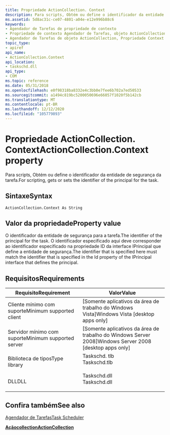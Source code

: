 ```yaml
---
title: Propriedade ActionCollection. Context
description: Para scripts, Obtém ou define o identificador da entidade de segurança da tarefa.
ms.assetid: 5d8ac31c-ce07-4801-a04e-e12e996b88c6
keywords:
- Agendador de Tarefas de propriedade de contexto
- Propriedade de contexto Agendador de Tarefas, objeto ActionCollection
- Agendador de Tarefas de objeto ActionCollection, Propriedade Context
topic_type:
- apiref
api_name:
- ActionCollection.Context
api_location:
- taskschd.dll
api_type:
- COM
ms.topic: reference
ms.date: 05/31/2018
ms.openlocfilehash: e0f98318ba8332e4c3bb0e7fee6b702a7ed50533
ms.sourcegitcommit: a1494c819bc5200050696e66057f1020f5b142cb
ms.translationtype: MT
ms.contentlocale: pt-BR
ms.lasthandoff: 12/12/2020
ms.locfileid: "105779893"
---
```

# <a name="actioncollectioncontext-property"></a><span data-ttu-id="fd1e4-106">Propriedade ActionCollection. Context</span><span class="sxs-lookup"><span data-stu-id="fd1e4-106">ActionCollection.Context property</span></span>

<span data-ttu-id="fd1e4-107">Para scripts, Obtém ou define o identificador da entidade de segurança da tarefa.</span><span class="sxs-lookup"><span data-stu-id="fd1e4-107">For scripting, gets or sets the identifier of the principal for the task.</span></span>

## <a name="syntax"></a><span data-ttu-id="fd1e4-108">Sintaxe</span><span class="sxs-lookup"><span data-stu-id="fd1e4-108">Syntax</span></span>


```VB
ActionCollection.Context As String
```



## <a name="property-value"></a><span data-ttu-id="fd1e4-109">Valor da propriedade</span><span class="sxs-lookup"><span data-stu-id="fd1e4-109">Property value</span></span>

<span data-ttu-id="fd1e4-110">O identificador da entidade de segurança para a tarefa.</span><span class="sxs-lookup"><span data-stu-id="fd1e4-110">The identifier of the principal for the task.</span></span> <span data-ttu-id="fd1e4-111">O identificador especificado aqui deve corresponder ao identificador especificado na propriedade ID da interface IPrincipal que define a entidade de segurança.</span><span class="sxs-lookup"><span data-stu-id="fd1e4-111">The identifier that is specified here must match the identifier that is specified in the Id property of the IPrincipal interface that defines the principal.</span></span>

## <a name="requirements"></a><span data-ttu-id="fd1e4-112">Requisitos</span><span class="sxs-lookup"><span data-stu-id="fd1e4-112">Requirements</span></span>



| <span data-ttu-id="fd1e4-113">Requisito</span><span class="sxs-lookup"><span data-stu-id="fd1e4-113">Requirement</span></span> | <span data-ttu-id="fd1e4-114">Valor</span><span class="sxs-lookup"><span data-stu-id="fd1e4-114">Value</span></span> |
|-------------------------------------|-----------------------------------------------------------------------------------------|
| <span data-ttu-id="fd1e4-115">Cliente mínimo com suporte</span><span class="sxs-lookup"><span data-stu-id="fd1e4-115">Minimum supported client</span></span><br/> | <span data-ttu-id="fd1e4-116">\[Somente aplicativos da área de trabalho do Windows Vista\]</span><span class="sxs-lookup"><span data-stu-id="fd1e4-116">Windows Vista \[desktop apps only\]</span></span><br/>                                          |
| <span data-ttu-id="fd1e4-117">Servidor mínimo com suporte</span><span class="sxs-lookup"><span data-stu-id="fd1e4-117">Minimum supported server</span></span><br/> | <span data-ttu-id="fd1e4-118">\[Somente aplicativos da área de trabalho do Windows Server 2008\]</span><span class="sxs-lookup"><span data-stu-id="fd1e4-118">Windows Server 2008 \[desktop apps only\]</span></span><br/>                                    |
| <span data-ttu-id="fd1e4-119">Biblioteca de tipos</span><span class="sxs-lookup"><span data-stu-id="fd1e4-119">Type library</span></span><br/>             | <dl> <span data-ttu-id="fd1e4-120"><dt>Taskschd. tlb</dt></span><span class="sxs-lookup"><span data-stu-id="fd1e4-120"><dt>Taskschd.tlb</dt></span></span> </dl> |
| <span data-ttu-id="fd1e4-121">DLL</span><span class="sxs-lookup"><span data-stu-id="fd1e4-121">DLL</span></span><br/>                      | <dl> <span data-ttu-id="fd1e4-122"><dt>Taskschd.dll</dt></span><span class="sxs-lookup"><span data-stu-id="fd1e4-122"><dt>Taskschd.dll</dt></span></span> </dl> |



## <a name="see-also"></a><span data-ttu-id="fd1e4-123">Confira também</span><span class="sxs-lookup"><span data-stu-id="fd1e4-123">See also</span></span>

<dl> <dt>

[<span data-ttu-id="fd1e4-124">Agendador de Tarefas</span><span class="sxs-lookup"><span data-stu-id="fd1e4-124">Task Scheduler</span></span>](task-scheduler-start-page.md)
</dt> <dt>

[<span data-ttu-id="fd1e4-125">**Açãocollection**</span><span class="sxs-lookup"><span data-stu-id="fd1e4-125">**ActionCollection**</span></span>](actioncollection.md)
</dt> </dl>

 

 






